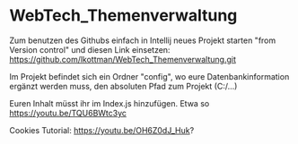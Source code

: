 # WebTech_Themenverwaltung

Zum benutzen des Githubs einfach in Intellij neues Projekt starten "from Version control" und diesen Link einsetzen:
https://github.com/lkottman/WebTech_Themenverwaltung.git

Im Projekt befindet sich ein Ordner "config", wo eure Datenbankinformation ergänzt werden muss, den absoluten Pfad zum Projekt (C:/...)

Euren Inhalt müsst ihr im Index.js hinzufügen. Etwa so
https://youtu.be/TQU6BWtc3yc 

Cookies Tutorial: https://youtu.be/OH6Z0dJ_Huk?

